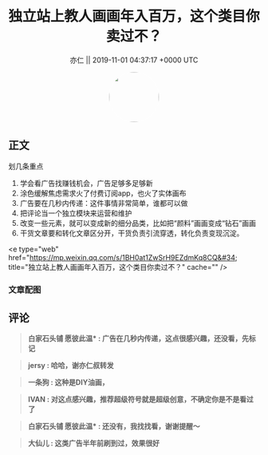<h1 align="center">独立站上教人画画年入百万，这个类目你卖过不？</h1>




<p align="center">
    <a>亦仁 || 2019-11-01 04:37:17 &#43;0000 UTC</a>
</p>

<div align="center">
    <img src="https://images.zsxq.com/Fn3NQqCN8nuGF86yZPXSbEsl0mb3?e=1590940799&amp;token=kIxbL07-8jAj8w1n4s9zv64FuZZNEATmlU_Vm6zD:pfbNc8W3hS0oYG_hyXXh_rHMHuc=" width="100" height="100" style="border:1px solid;border-radius:50%; color:#ffffff"/>
</div>




## 正文

<div>
划几条重点

1. 学会看广告找赚钱机会，广告足够多足够新
2. 涂色缓解焦虑需求火了付费订阅app，也火了实体画布
3. 广告要在几秒内传递：这件事情非常简单，谁都可以做
4. 把评论当一个独立模块来运营和维护
5. 改变一些元素，就可以变成新的细分品类，比如把“颜料”画画变成“钻石”画画
6. 干货文章要和转化文章区分开，干货负责引流穿透，转化负责变现沉淀。

&lt;e type=&#34;web&#34; href=&#34;https://mp.weixin.qq.com/s/1BH0at1ZwSrH9EZdmKq8CQ&#34; title=&#34;独立站上教人画画年入百万，这个类目你卖过不？&#34; cache=&#34;&#34; /&gt;
</div>

### 文章配图

<div class="image" align="center">

</div>


## 评论

<div align="left">
<div>

<blockquote >
<span> <strong>白家石头铺 愿彼此温* : 广告在几秒内传递，这点很感兴趣，还没看，先标记 </strong></span>
</blockquote>

<blockquote >
<span> <strong>jersy : 哈哈，谢亦仁叔转发 </strong></span>
</blockquote>

<blockquote >
<span> <strong>一条狗 : 这种是DIY油画， </strong></span>
</blockquote>

<blockquote >
<span> <strong>IVAN : 对这点感兴趣，推荐超级符号就是超级创意，不确定你是不是看过了 </strong></span>
</blockquote>

<blockquote >
<span> <strong>白家石头铺 愿彼此温* : 还没有，我找找看，谢谢提醒～ </strong></span>
</blockquote>

<blockquote >
<span> <strong>大仙儿 : 这类广告半年前刷到过，效果很好 </strong></span>
</blockquote>

</div>
</div>